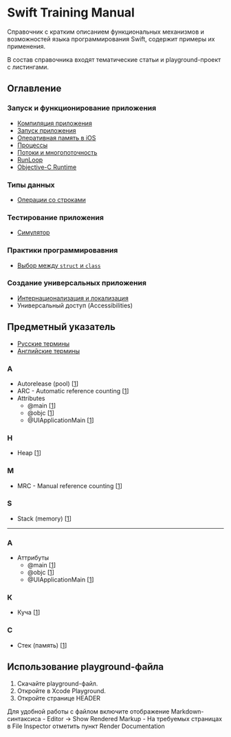 # Swift Training Manual
Справочник с кратким описанием функциональных механизмов и возможностей языка программирования Swift, содержит примеры их применения.

В состав справочника входят тематические статьи и playground-проект с листингами.

## Оглавление

### Запуск и функционирование приложения

- [Компиляция приложения](./AppCompilation.md)
- [Запуск приложения](./AppExecution.md#launch)
- [Оперативная память в iOS](./MemoryManagement.md)
- [Процессы](./AppExecution.md#processes)
- [Потоки и многопоточность](/Thearding.md)
- [RunLoop](./RunLoop.md)
- [Objective-C Runtime](./ObjectiveCRuntime.md)

### Типы данных

- 	[Операции со строками](./String.md)

### Тестирование приложения

- [Симулятор](./Simulator.md)

### Практики программировавния

- [Выбор между `struct` и `class`](./StructClassChoise.md)

### Создание универсальных приложения

- [Интернационализация и локализация](./Localization.md)
- Универсальный доступ (Accessibilities)

## Предметный указатель

- [Русские термины](#rus)
- [Английские термины](#eng)

<a id="eng"></a>
### A
- Autorelease (pool) [[1](/MemoryManagement.md#autoreleasepool)]
- ARC - Automatic reference counting [[1](/MemoryManagement.md#arc)]
- Attributes
	- @main [[1](./AppExecution.md#launch)]
	- @objc [[1](/ObjectiveCRuntime.md)]
	- @UIApplicationMain [[1](./AppExecution.md#launch)]

### H
- Heap [[1](/MemoryManagement.md#heap)]

### M
- MRC - Manual reference counting [[1](/MemoryManagement.md#mrc)]

### S
- Stack (memory) [[1](/MemoryManagement.md#stack)]

---
<a id="rus"></a>
### А
- Аттрибуты
	- @main [[1](./AppExecution.md#launch)]
	- @objc [[1](/ObjectiveCRuntime.md)]
	- @UIApplicationMain [[1](./AppExecution.md#launch)]

### К
- Куча [[1](/MemoryManagement.md#heap)]

### С
- Стек (память) [[1](/MemoryManagement.md#stack)]


## Использование playground-файла

1. Скачайте playground-файл.
2. Откройте в Xcode Playground.
3. Откройте странице HEADER

Для удобной работы с файлом включите отображение Markdown-синтаксиса
	- Editor -> Show Rendered Markup
	- На требуемых страницах в File Inspector отметить пункт Render Documentation
